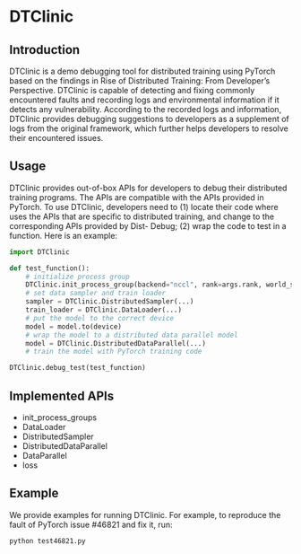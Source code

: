 # DTClinic

## Introduction

DTClinic  is a demo debugging tool for distributed training using PyTorch based on the findings in Rise of Distributed Training: From Developer’s Perspective. DTClinic is capable of detecting and fixing commonly encountered faults and recording logs and environmental information if it detects any vulnerability. According to the recorded logs and information, DTClinic provides debugging suggestions to developers as a supplement of logs from the original framework, which further helps developers to resolve their encountered issues.

## Usage
DTClinic provides out-of-box APIs for developers to debug their distributed training programs. The APIs are compatible with the APIs provided in PyTorch. To use DTClinic, developers need to (1) locate their code where uses the APIs that are specific to distributed training, and change to the corresponding APIs provided by Dist-
Debug; (2) wrap the code to test in a function. Here is an example:
```Python
import DTClinic

def test_function():
    # initialize process group
    DTClinic.init_process_group(backend="nccl", rank=args.rank, world_size=2)
    # set data sampler and train loader
    sampler = DTClinic.DistributedSampler(...)
    train_loader = DTClinic.DataLoader(...)
    # put the model to the correct device
    model = model.to(device)
    # wrap the model to a distributed data parallel model
    model = DTClinic.DistributedDataParallel(...)
    # train the model with PyTorch training code

DTClinic.debug_test(test_function)
```

## Implemented APIs
- init_process_groups
- DataLoader
- DistributedSampler
- DistributedDataParallel
- DataParallel
- loss


## Example
We provide examples for running DTClinic. For example, to reproduce the fault of PyTorch issue #46821 and fix it, run:
```bash
python test46821.py
```
